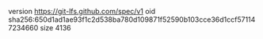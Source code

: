 version https://git-lfs.github.com/spec/v1
oid sha256:650d1ad1ae93f1c2d538ba780d109871f52590b103cce36d1ccf571147234660
size 4136
